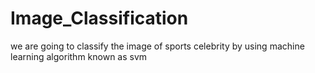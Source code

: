 # Image_Classification
we are going to classify the image of sports celebrity by using machine learning algorithm known as svm
